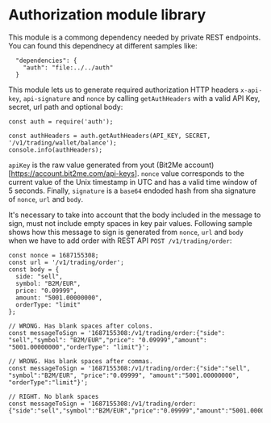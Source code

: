 # Authorization module library

This module is a commong dependency needed by private REST endpoints. You can found this dependnecy at different samples like:

```
  "dependencies": {
    "auth": "file:../../auth"
  }
```

This module lets us to generate required authorization HTTP headers `x-api-key`, `api-signature` and `nonce` by calling `getAuthHeaders` with a valid API Key, secret, url path and optional body:

```
const auth = require('auth');

const authHeaders = auth.getAuthHeaders(API_KEY, SECRET, '/v1/trading/wallet/balance');
console.info(authHeaders);
```

`apiKey` is the raw value generated from yout (Bit2Me account)[https://account.bit2me.com/api-keys]. `nonce` value corresponds to the current value of the Unix timestamp in UTC and has a valid time window of 5 seconds. Finally, `signature` is a `base64` endoded hash from sha signature of `nonce`, `url` and `body`.

It's necessary to take into account that the body included in the message to sign, must not include empty spaces in key pair values. Following sample shows how this message to sign is generated from `nonce`, `url` and `body` when we have to add order with REST API `POST /v1/trading/order`:
```
const nonce = 1687155308;
const url = '/v1/trading/order';
const body = {
  side: "sell",
  symbol: "B2M/EUR",
  price: "0.09999",
  amount: "5001.00000000",
  orderType: "limit"
};

// WRONG. Has blank spaces after colons.
const messageToSign = '1687155308:/v1/trading/order:{"side": "sell","symbol": "B2M/EUR","price": "0.09999","amount": "5001.00000000","orderType": "limit"}';

// WRONG. Has blank spaces after commas.
const messageToSign = '1687155308:/v1/trading/order:{"side":"sell", "symbol":"B2M/EUR", "price":"0.09999", "amount":"5001.00000000", "orderType":"limit"}';

// RIGHT. No blank spaces
const messageToSign = '1687155308:/v1/trading/order:{"side":"sell","symbol":"B2M/EUR","price":"0.09999","amount":"5001.00000000","orderType":"limit"}';
```